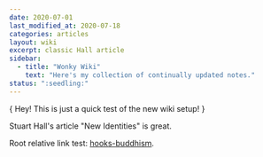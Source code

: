 ```yaml
---
date: 2020-07-01
last_modified_at: 2020-07-18
categories: articles
layout: wiki
excerpt: classic Hall article
sidebar:
  - title: "Wonky Wiki"
    text: "Here's my collection of continually updated notes."
status: ":seedling:"
---
```

{ Hey! This is just a quick test of the new wiki setup! }  

Stuart Hall's article "New Identities" is great.  

Root relative link test: [hooks-buddhism](/wiki/Articles/hooks-buddhism).  